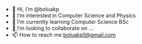 - 👋 Hi, I’m @boluakp
- 👀 I’m interested in Computer Science and Physics
- 🌱 I’m currently learning Computer Science BSc
- 💞️ I’m looking to collaborate on ...
- 📫 How to reach me boluakp1@gmail.com

<!---
boluakp/boluakp is a ✨ special ✨ repository because its `README.md` (this file) appears on your GitHub profile.
You can click the Preview link to take a look at your changes.
--->
